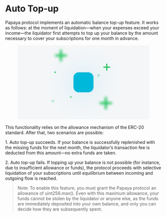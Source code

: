 # Auto Top-up

Papaya protocol implements an automatic balance top-up feature. It works as follows: at the moment of liquidation—when your expenses exceed your income—the liquidator first attempts to top up your balance by the amount necessary to cover your subscriptions for one month in advance.&#x20;

<figure><img src="../.gitbook/assets/Refill.png" alt=""><figcaption></figcaption></figure>

This functionality relies on the allowance mechanism of the ERC-20 standard. After that, two scenarios are possible:

&#x20;1\. Auto top-up succeeds. If your balance is successfully replenished with the missing funds for the next month, the liquidator’s transaction fee is deducted from this amount—no extra funds are taken.

&#x20;2\. Auto top-up fails. If topping up your balance is not possible (for instance, due to insufficient allowance or funds), the protocol proceeds with selective liquidation of your subscriptions until equilibrium between incoming and outgoing flow is reached.



> Note: To enable this feature, you must grant the Papaya protocol an allowance of uint256.max(). Even with this maximum allowance, your funds cannot be stolen by the liquidator or anyone else, as the funds are immediately deposited into your own balance, and only you can decide how they are subsequently spent.
